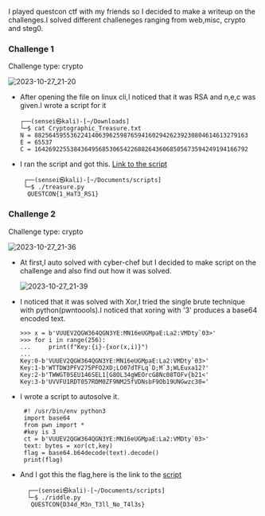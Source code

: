    I played questcon ctf with my friends so I decided to make a writeup on the challenges.I solved different challeneges ranging from web,misc,
 crypto and steg0.

 ### Challenge 1
   Challenge type: crypto
  
  ![2023-10-27_21-20](https://github.com/SENSEIXENUS2/SENSEIXENUS2.github.io/assets/98669513/0cfec003-7559-4e12-9ed5-1e380baddb8f)

- After opening the file on linux cli,I noticed that it was RSA and n,e,c was given.I wrote a script for it 

      ┌──(sensei㉿kali)-[~/Downloads]
      └─$ cat Cryptographic_Treasure.txt
      N = 882564595536224140639625987659416029426239230804614613279163
      E = 65537
      C = 164269225538436495685306542268826436068505673594249194166792

- I ran the script and got this. <a href="https://github.com/SENSEIXENUS2/SENSEIXENUS2.github.io/blob/main/posts/ctf/QUESTCON-CTF/scripts/treasure.py">Link to the script</a>

       ┌──(sensei㉿kali)-[~/Documents/scripts]
       └─$ ./treasure.py
        QUESTCON{1_HaT3_RS1}
  
### Challenge 2
 Challenge type: crypto
 
 ![2023-10-27_21-36](https://github.com/SENSEIXENUS2/SENSEIXENUS2.github.io/assets/98669513/4e5c49d2-5ab5-43fe-ad3a-8160e2e2eb4e)

- At first,I auto solved with cyber-chef but I decided to make script on the challenge and also find out how it was solved.

   ![2023-10-27_21-39](https://github.com/SENSEIXENUS2/SENSEIXENUS2.github.io/assets/98669513/e2ad7e6d-fe1e-46f2-94de-cc8d922f9091)

- I noticed that it was solved with Xor,I tried the single brute technique with python(pwntoools).I noticed that xoring with '3' produces a base64 encoded text.
   
      >>> x = b'VUUEV2QGW364QGN3YE:MN16eUGMpaE:La2:VMDty`03>'
      >>> for i in range(256):
      ...     print(f"Key:{i}-{xor(x,i)}")
      ... 
      Key:0-b'VUUEV2QGW364QGN3YE:MN16eUGMpaE:La2:VMDty`03>'
      Key:1-b'WTTDW3PFV275PFO2XD;LO07dTFLq`D;M`3;WLEuxa12?'
      Key:2-b'TWWGT0SEU146SEL1[G8OL34gWEOrcG8Nc08TOFv{b21<'
      Key:3-b'UVVFU1RDT057RDM0ZF9NM25fVDNsbF9Ob19UNGwzc30='

- I wrote a script to autosolve it.

       #! /usr/bin/env python3
       import base64
       from pwn import *
       #key is 3
       ct = b'VUUEV2QGW364QGN3YE:MN16eUGMpaE:La2:VMDty`03>'
       text: bytes = xor(ct,key)
       flag = base64.b64decode(text).decode()
       print(flag)

- And I got this the flag,here is the link to the <a href="https://github.com/SENSEIXENUS2/SENSEIXENUS2.github.io/blob/main/posts/ctf/QUESTCON-CTF/scripts/riddle.py">script</a>

        ┌──(sensei㉿kali)-[~/Documents/scripts]
        └─$ ./riddle.py
         QUESTCON{D34d_M3n_T3ll_No_T4l3s}
  
  

